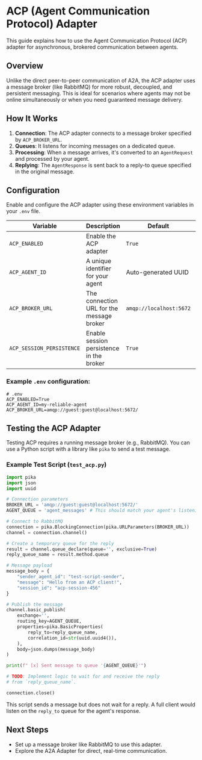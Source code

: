 # ACP (Agent Communication Protocol) Adapter

This guide explains how to use the Agent Communication Protocol (ACP) adapter for asynchronous, brokered communication between agents.

## Overview

Unlike the direct peer-to-peer communication of A2A, the ACP adapter uses a message broker (like RabbitMQ) for more robust, decoupled, and persistent messaging. This is ideal for scenarios where agents may not be online simultaneously or when you need guaranteed message delivery.

## How It Works

1.  **Connection**: The ACP adapter connects to a message broker specified by `ACP_BROKER_URL`.
2.  **Queues**: It listens for incoming messages on a dedicated queue.
3.  **Processing**: When a message arrives, it's converted to an `AgentRequest` and processed by your agent.
4.  **Replying**: The `AgentResponse` is sent back to a reply-to queue specified in the original message.

## Configuration

Enable and configure the ACP adapter using these environment variables in your `.env` file.

| Variable                  | Description                               | Default                   | Required |
|---------------------------|-------------------------------------------|---------------------------|----------|
| `ACP_ENABLED`             | Enable the ACP adapter                    | `True`                    | No       |
| `ACP_AGENT_ID`            | A unique identifier for your agent        | Auto-generated UUID       | No       |
| `ACP_BROKER_URL`          | The connection URL for the message broker | `amqp://localhost:5672`   | No       |
| `ACP_SESSION_PERSISTENCE` | Enable session persistence in the broker  | `True`                    | No       |

### Example `.env` configuration:

```env
# .env
ACP_ENABLED=True
ACP_AGENT_ID=my-reliable-agent
ACP_BROKER_URL=amqp://guest:guest@localhost:5672/
```

## Testing the ACP Adapter

Testing ACP requires a running message broker (e.g., RabbitMQ). You can use a Python script with a library like `pika` to send a test message.

### Example Test Script (`test_acp.py`)

```python
import pika
import json
import uuid

# Connection parameters
BROKER_URL = 'amqp://guest:guest@localhost:5672/'
AGENT_QUEUE = 'agent_messages' # This should match your agent's listening queue

# Connect to RabbitMQ
connection = pika.BlockingConnection(pika.URLParameters(BROKER_URL))
channel = connection.channel()

# Create a temporary queue for the reply
result = channel.queue_declare(queue='', exclusive=True)
reply_queue_name = result.method.queue

# Message payload
message_body = {
    "sender_agent_id": "test-script-sender",
    "message": "Hello from an ACP client!",
    "session_id": "acp-session-456"
}

# Publish the message
channel.basic_publish(
    exchange='',
    routing_key=AGENT_QUEUE,
    properties=pika.BasicProperties(
        reply_to=reply_queue_name,
        correlation_id=str(uuid.uuid4()),
    ),
    body=json.dumps(message_body)
)

print(f" [x] Sent message to queue '{AGENT_QUEUE}'")

# TODO: Implement logic to wait for and receive the reply
# from `reply_queue_name`.

connection.close()
```

This script sends a message but does not wait for a reply. A full client would listen on the `reply_to` queue for the agent's response.

## Next Steps

- Set up a message broker like RabbitMQ to use this adapter.
- Explore the A2A Adapter for direct, real-time communication.
